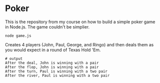 # Poker
This is the repository from my course on how to build a simple poker game in Node.js.  The game couldn't be simplier.

```
node game.js
```

Creates 4 players (John, Paul, George, and Ringo) and then deals them as you would expect in a round of Texas Hold 'Em.

```
# output
After the deal, John is winning with a pair
After the flop, John is winning with a pair
After the turn, Paul is winning with a two pair
After the river, Paul is winning with a two pair
```